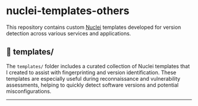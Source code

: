 # nuclei-templates-others

This repository contains custom [Nuclei](https://github.com/projectdiscovery/nuclei) templates developed for version detection across various services and applications.

## 📁 templates/

The `templates/` folder includes a curated collection of Nuclei templates that I created to assist with fingerprinting and version identification. These templates are especially useful during reconnaissance and vulnerability assessments, helping to quickly detect software versions and potential misconfigurations.

---
